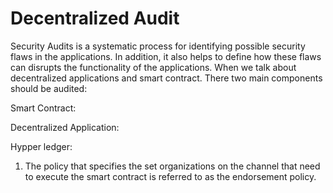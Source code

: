# Decentralized Audit
Security Audits is a systematic process for identifying possible security flaws in the applications. In addition, it also helps to define how these flaws can disrupts the functionality of the applications. When we talk about decentralized applications and smart contract. There two main components should be audited: 

Smart Contract:

Decentralized Application:   



Hypper ledger:
1. The policy that specifies the set organizations on the channel that need to execute the smart contract is referred to as the endorsement policy.
